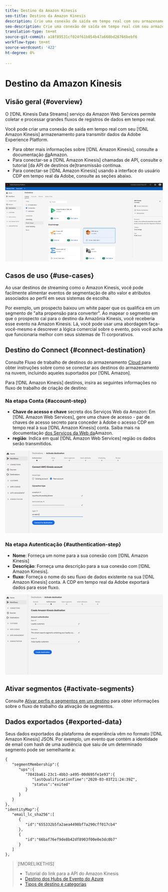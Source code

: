 ```yaml
---
title: Destino da Amazon Kinesis
seo-title: Destino da Amazon Kinesis
description: Crie uma conexão de saída em tempo real com seu armazenamento Amazon Kinesis para transmitir dados da plataforma Adobe Experience.
seo-description: Crie uma conexão de saída em tempo real com seu armazenamento Amazon Kinesis para transmitir dados da plataforma Adobe Experience.
translation-type: tm+mt
source-git-commit: a18f89531cf024f61b054b47a660bd26766bebf6
workflow-type: tm+mt
source-wordcount: '422'
ht-degree: 0%

---
```



# Destino da Amazon Kinesis

## Visão geral {#overview}

O [!DNL Kinesis Data Streams] serviço da Amazon Web Services permite coletar e processar grandes fluxos de registros de dados em tempo real.

Você pode criar uma conexão de saída em tempo real com seu [!DNL Amazon Kinesis] armazenamento para transmitir dados da Adobe Experience Platform.

* Para obter mais informações sobre [!DNL Amazon Kinesis], consulte a documentação [da](https://docs.aws.amazon.com/streams/latest/dev/introduction.html)Amazon.
* Para conectar-se a [!DNL Amazon Kinesis] chamadas de API, consulte o tutorial [da API de destinos de]transmissão contínua.
* Para conectar-se [!DNL Amazon Kinesis] usando a interface do usuário CDP em tempo real da Adobe, consulte as seções abaixo.

![Amazon Kinesis na interface do usuário](/help/rtcdp/destinations/assets/aws-kinesis-destination.png)


## Casos de uso {#use-cases}

Ao usar destinos de streaming como o Amazon Kinesis, você pode facilmente alimentar eventos de segmentação de alto valor e atributos associados ao perfil em seus sistemas de escolha.

Por exemplo, um prospecto baixou um white paper que os qualifica em um segmento de &quot;alta propensão para converter&quot;. Ao mapear o segmento em que o prospecto cai para o destino da Amazônia Kinesis, você receberia esse evento na Amazon Kinesis. Lá, você pode usar uma abordagem faça-você-mesmo e descrever a lógica comercial sobre o evento, pois você acha que funcionaria melhor com seus sistemas de TI corporativos.

## Destino do Connect {#connect-destination}

Consulte Fluxo de trabalho de destinos do armazenamento [Cloud ](/help/rtcdp/destinations/cloud-storage-destinations-workflow.md)para obter instruções sobre como se conectar aos destinos do armazenamento na nuvem, incluindo aqueles suportados por [!DNL Amazon].

Para [!DNL Amazon Kinesis] destinos, insira as seguintes informações no fluxo de trabalho de criação de destino:

### Na etapa Conta {#account-step}

* **Chave de acesso e chave** secreta dos Serviços Web da Amazon: Em [!DNL Amazon Web Services], gere uma chave de acesso - par de chaves de acesso secreto para conceder à Adobe o acesso CDP em tempo real à sua [!DNL Amazon Kinesis] conta. Saiba mais na documentação [dos Serviços da Web da](https://docs.aws.amazon.com/IAM/latest/UserGuide/id_credentials_access-keys.html)Amazon.
* **região**: Indica em qual [!DNL Amazon Web Services] região os dados serão transmitidos.

![Campos de entrada na etapa da conta](/help/rtcdp/destinations/assets/aws-kinesis-account-step.png)

### Na etapa Autenticação {#authentication-step}

* **Nome**: Forneça um nome para a sua conexão com [!DNL Amazon Kinesis]
* **Descrição**: Forneça uma descrição para a sua conexão com [!DNL Amazon Kinesis].
* **fluxo**: Forneça o nome do seu fluxo de dados existente na sua [!DNL Amazon Kinesis] conta. A CDP em tempo real da Adobe exportará dados para esse fluxo.

![Campos de entrada na etapa de autenticação](/help/rtcdp/destinations/assets/aws-kinesis-authentication-step.png)

<!--

>[!IMPORTANT]
>
>Adobe Real-time CDP needs `write` permissions on the bucket object where the export files will be delivered.

-->

## Ativar segmentos {#activate-segments}

Consulte [Ativar perfis e segmentos em um destino](/help/rtcdp/destinations/activate-destinations.md) para obter informações sobre o fluxo de trabalho da ativação de segmentos.

## Dados exportados {#exported-data}

Seus dados exportados da plataforma de experiência vêm no formato [!DNL Amazon Kinesis] JSON. Por exemplo, um evento que contém a identidade de email com hash de uma audiência que saiu de um determinado segmento pode ser semelhante a:

```
{
   "segmentMembership":{
      "ups":{
         "7841ba61-23c1-4bb3-a495-00d695fe1e93":{
            "lastQualificationTime":"2020-03-03T21:24:39Z",
            "status":"exited"
         }
      }
   }
},
"identityMap":{
   "email_lc_sha256":[
      {
         "id":"655332b5fa2aea4498bf7a290cff017cb4"
      },
      {
         "id":"66baf76ef9de8b42df8903f00e0e3dc0b7"
      }
   ]
},
```



>[!MORELIKETHIS]
>
>* Tutorial do link para a API do Amazon Kinesis
>* [Destino dos Hubs de Evento do Azure](/help/rtcdp/destinations/azure-event-hubs-destination.md)
>* [Tipos de destino e categorias](/help/rtcdp/destinations/destination-types.md)

